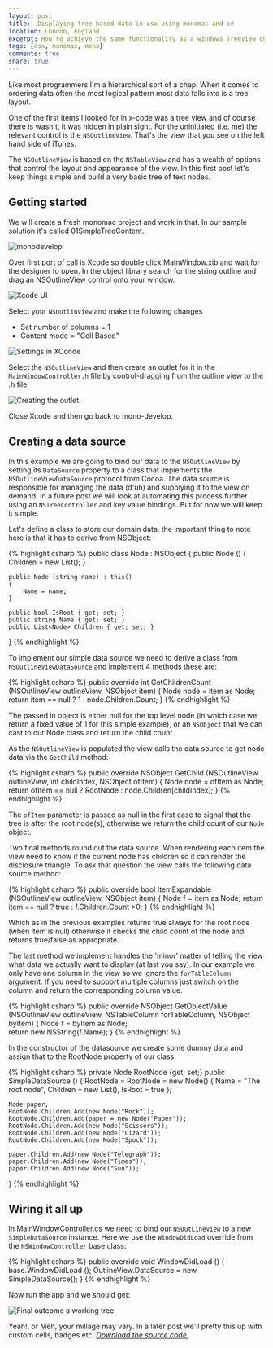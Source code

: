 ```yaml
---
layout: post
title:  Displaying tree based data in osx using monomac and c#
location: London, England
excerpt: How to achieve the same functionality as a windows TreeView on a mac with Monomac
tags: [osx, monomac, mono]
comments: true
share: true
---
```

 
Like most programmers I'm a hierarchical sort of a chap. When it comes to ordering data often the most logical pattern most data falls into is a tree layout.

One of the first items I looked for in x-code was a tree view and of course there is wasn't, it was hidden in plain sight. For the uninitiated (i.e. me) the relevant control is the `NSOutlineView`. That's the view that you see on the left hand side of iTunes.
 
The `NSOutlineView` is based on the `NSTableView` and has a wealth of  options that control the layout and appearance of the view. In this first post let's keep things simple and build a very basic tree of text nodes.

Getting started
---------------

We will create a fresh monomac project and work in that. In our sample solution it's called 01SimpleTreeContent.

<img src="../../images/2012-03-03-Displaying-tree-based-data-in-osx-using-monomac-and-csharp-Part-1/001.png" alt="monodevelop" class="screenShot" />

Over first port of call is Xcode so double click MainWindow.xib and wait for the designer to open. In the object library search for the string outline and drag an NSOutlineView control onto your window.

<img src="../../../images/2012-03-03-Displaying-tree-based-data-in-osx-using-monomac-and-csharp-Part-1/002.png" alt="Xcode UI" class="screenShot" />

Select your `NSOutlinView` and make the following changes

- Set number of columns = 1
- Content mode = "Cell Based"

<img src="../../images/2012-03-03-Displaying-tree-based-data-in-osx-using-monomac-and-csharp-Part-1/003.png" alt="Settings in XConde" class="screenShot" />

Select the `NSOutlineView` and then create an outlet for it in the `MainWindowController.h` file by control-dragging from the outline view to the .h file. 

<img src="../../images/2012-03-03-Displaying-tree-based-data-in-osx-using-monomac-and-csharp-Part-1/004.png" alt="Creating the outlet" class="screenShot" />

Close Xcode and then go back to mono-develop.

Creating a data source
----------------------

In this example we are going to bind our data to the `NSOutlineView` by setting its `DataSource` property to a class that implements the `NSOutlineViewDataSource` protocol from Cocoa. The data source is responsible for managing the data (d'uh) and supplying it to the view on demand. In a future post we will look at automating this  process further using an `NSTreeController` and key value bindings. But for now we will keep it simple.

Let's define a class to store our domain data, the important thing to note here is that it has to derive from NSObject:

{% highlight csharp %}
public class Node : NSObject
{
	public Node ()
	{
		Children = new List<Node>();
	}
		
	public Node (string name) : this()
	{
		Name = name;
	}
		
	public bool IsRoot { get; set; }
	public string Name { get; set; }
	public List<Node> Children { get; set; }	
}
{% endhighlight %}

To implement our simple data source we need to derive a class from `NSOutlineViewDataSource` and implement 4 methods these are:

{% highlight csharp %}
public override int GetChildrenCount (NSOutlineView outlineView, NSObject item)
{
	Node node =  item as Node;
	return item == null ? 1 : node.Children.Count;
}
{% endhighlight %}

The passed in object is either null for the top level node (in which case we return a fixed value of 1 for this simple example), or an `NSObject` that we can cast to our Node class and return the child count. 

As the `NSOutlineView` is populated the view calls the data source to get node data via the `GetChild` method:

{% highlight csharp %}
public override NSObject GetChild (NSOutlineView outlineView, int childIndex, NSObject ofItem)
{
	Node node = ofItem as Node;
	return ofItem == null ? RootNode : node.Children[childIndex];
}
{% endhighlight %}

The `ofItem` parameter is passed as null in the first case to signal that the tree is after the root node(s), otherwise we return the child count of our `Node` object. 

Two final methods round out the data source. When rendering each item the view need to know if the current node has children so it can render the disclosure triangle. To ask that question the view calls the following data source method:

{% highlight csharp %}
public override bool ItemExpandable (NSOutlineView outlineView, NSObject item)
{
	Node f = item as Node;
	return item == null ? true : f.Children.Count >0;
}
{% endhighlight %}

Which as in the previous examples returns true always for the root node (when item is null) otherwise it checks the child count of the node and returns true/false as appropriate.

The last method we implement handles the 'minor' matter of telling the view what data we actually want to display (at last you say). In our example we only have one column in the view so we ignore the `forTableColumn` argument. If you need to support multiple columns just switch on the column and return the corresponding column value.

{% highlight csharp %}
public override NSObject GetObjectValue (NSOutlineView outlineView, NSTableColumn forTableColumn, NSObject byItem)
{
		Node f = byItem as Node;	
		return new NSString(f.Name);
}
{% endhighlight %}

In the constructor of the datasource we create some dummy data and assign that to the RootNode property of our class. 

{% highlight csharp %}
private Node RootNode {get; set;}
public SimpleDataSource ()
{
	RootNode = RootNode = new Node()
	{
		Name = "The root node",
		Children = new List<Node>(),
		IsRoot = true
	};
	
	Node paper;
	RootNode.Children.Add(new Node("Rock"));
	RootNode.Children.Add(paper = new Node("Paper"));
	RootNode.Children.Add(new Node("Scissors"));
	RootNode.Children.Add(new Node("Lizard"));
	RootNode.Children.Add(new Node("Spock"));
	
	paper.Children.Add(new Node("Telegraph"));
	paper.Children.Add(new Node("Times"));
	paper.Children.Add(new Node("Sun"));	
}
{% endhighlight %}

Wiring it all up
----------------

In MainWindowController.cs we need to bind our `NSOutLineView` to a new `SimpleDataSource` instance. Here we use the `WindowDidLoad` override from the `NSWindowController` base class:

{% highlight csharp %}
public override void WindowDidLoad ()
{
	base.WindowDidLoad ();
	OutlineView.DataSource = new SimpleDataSource();
}
{% endhighlight %}

Now run the app and we should get:

<img src="../../images/2012-03-03-Displaying-tree-based-data-in-osx-using-monomac-and-csharp-Part-1/005.png" alt="Final outcome a working tree" class="screenShot" />

Yeah!, or Meh, your millage may vary. In a later post we'll pretty this up with custom cells, badges etc.  *[Download the source code.](/files/data/Sample001.zip)*

